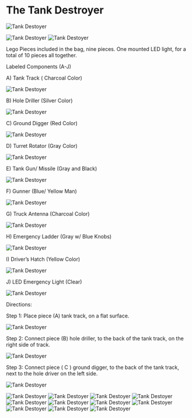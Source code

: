 # The Tank Destroyer

![Tank Destoyer](https://upload.wikimedia.org/wikipedia/commons/thumb/f/f9/Jagdpanther2.jpg/220px-Jagdpanther2.jpg)

![Tank Destoyer](https://github.com/rtalavera0344/E235/blob/legoimages/pic1.jpg)
![Tank Destoyer](https://github.com/rtalavera0344/E235/blob/legoimages/pic2.jpg)

Lego Pieces included in the bag, nine pieces.  One mounted LED light, for a total of 10 pieces all together.

Labeled Components (A-J)

A)	Tank Track ( Charcoal Color) 

![Tank Destoyer](https://github.com/rtalavera0344/E235/blob/legoimages/pic3.jpg)

B)	Hole Driller (Silver Color)
 
![Tank Destoyer](https://github.com/rtalavera0344/E235/blob/legoimages/pic4.jpg)

C)	Ground Digger (Red Color)
 
![Tank Destoyer](https://github.com/rtalavera0344/E235/blob/legoimages/pic5.jpg)

D)	Turret Rotator (Gray Color)

![Tank Destoyer](https://github.com/rtalavera0344/E235/blob/legoimages/pic6.jpg)

E)	Tank Gun/ Missile (Gray and Black)

![Tank Destoyer](https://github.com/rtalavera0344/E235/blob/legoimages/pic7.jpg)

F)	Gunner (Blue/ Yellow Man)

![Tank Destoyer](https://github.com/rtalavera0344/E235/blob/legoimages/pic8.jpg)

G)	Truck Antenna (Charcoal Color)

![Tank Destoyer](https://github.com/rtalavera0344/E235/blob/legoimages/pic9.jpg)

H)	Emergency Ladder (Gray w/ Blue Knobs)
 
![Tank Destoyer](https://github.com/rtalavera0344/E235/blob/legoimages/pic10.jpg)

I)	Driver’s Hatch (Yellow Color)
 
![Tank Destoyer](https://github.com/rtalavera0344/E235/blob/legoimages/pic11.jpg)

J)	LED Emergency Light (Clear)
 
![Tank Destoyer](https://github.com/rtalavera0344/E235/blob/legoimages/pic12.jpg)

Directions:

Step 1: Place piece (A) tank track, on a flat surface.

![Tank Destoyer](https://github.com/rtalavera0344/E235/blob/legoimages/pic13.jpg)

Step 2: Connect piece (B) hole driller, to the back of the tank track, on the right side of track.

![Tank Destoyer](https://github.com/rtalavera0344/E235/blob/legoimages/pic14.jpg)

Step 3: Connect piece ( C ) ground digger, to the back of the tank track, next to the hole driver on the left side.

![Tank Destoyer](https://github.com/rtalavera0344/E235/blob/legoimages/pic15.jpg)


![Tank Destoyer](https://github.com/rtalavera0344/E235/blob/legoimages/pic16.jpg)
![Tank Destoyer](https://github.com/rtalavera0344/E235/blob/legoimages/pic17.jpg)
![Tank Destoyer](https://github.com/rtalavera0344/E235/blob/legoimages/pic18.jpg)
![Tank Destoyer](https://github.com/rtalavera0344/E235/blob/legoimages/pic19.jpg)
![Tank Destoyer](https://github.com/rtalavera0344/E235/blob/legoimages/pic20.jpg)
![Tank Destoyer](https://github.com/rtalavera0344/E235/blob/legoimages/pic21.jpg)
![Tank Destoyer](https://github.com/rtalavera0344/E235/blob/legoimages/pic22.jpg)
![Tank Destoyer](https://github.com/rtalavera0344/E235/blob/legoimages/pic23.jpg)
![Tank Destoyer](https://github.com/rtalavera0344/E235/blob/legoimages/pic24.jpg)
![Tank Destoyer](https://github.com/rtalavera0344/E235/blob/legoimages/pic25.jpg)
![Tank Destoyer](https://github.com/rtalavera0344/E235/blob/legoimages/pic26.jpg)


















